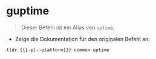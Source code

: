 # guptime

> Dieser Befehl ist ein Alias von `uptime`.

- Zeige die Dokumentation für den originalen Befehl an:

`tldr {{[-p|--platform]}} common uptime`
